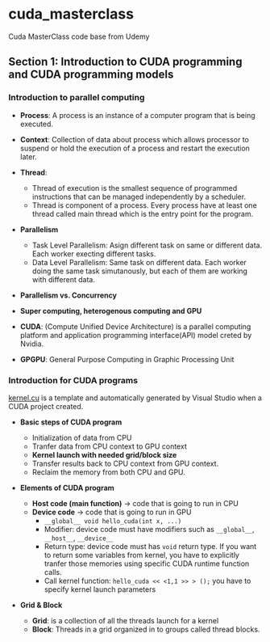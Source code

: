 # cuda_masterclass
Cuda MasterClass code base from Udemy

## Section 1: Introduction to CUDA programming and CUDA programming models

### Introduction to parallel computing

- **Process**: A process is an instance of a computer program that is being executed.

- **Context**: Collection of data about process which allows processor to suspend or hold the execution of a process and restart the execution later.

- **Thread**:
  - Thread of execution is the smallest sequence of programmed instructions that can be managed independently by a scheduler.
  - Thread is component of a process. Every process have at least one thread called main thread which is the entry point for the program.

- **Parallelism**
  - Task Level Parallelism: Asign different task on same or different data. Each worker execting different tasks.
  - Data Level Parallelism: Same task on different data. Each worker doing the same task simutanously, but each of them are working with different data.

- **Parallelism vs. Concurrency**

- **Super computing, heterogenous computing and GPU**

- **CUDA**: (Compute Unified Device Architecture) is a parallel computing platform and application programming interface(API) model creted by Nvidia.

- **GPGPU**: General Purpose Computing in Graphic Processing Unit

### Introduction for CUDA programs
[kernel.cu](section_1_introduction/kernel.cu) is a template and automatically generated by Visual Studio when a CUDA project created.

- **Basic steps of CUDA program**
  - Initialization of data from CPU
  - Tranfer data from CPU context to GPU context
  - **Kernel launch with needed grid/block size**
  - Transfer results back to CPU context from GPU context.
  - Reclaim the memory from both CPU and GPU.

- **Elements of CUDA program**
  - **Host code (main function)** -> code that is going to run in CPU
  - **Device code** -> code that is going to run in GPU
    - `__global__ void hello_cuda(int x, ...)`
    - Modifier: device code must have modifiers such as `__global__`, `__host__`, `__device__`
    - Return type: device code must has `void` return type. If you want to return some variables from kernel, you have to explicitly tranfer those memories using specific CUDA runtime function calls.
    - Call kernel function: `hello_cuda << <1,1 >> > ();` you have to specify kernel launch parameters

- **Grid & Block**
  - **Grid**: is a collection of all the threads launch for a kernel
  - **Block**: Threads in a grid organized in to groups called thread blocks.